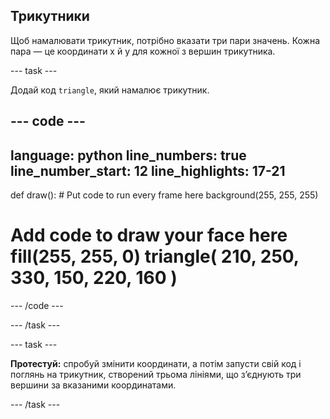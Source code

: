 ## Трикутники

Щоб намалювати трикутник, потрібно вказати три пари значень. Кожна пара — це координати x й y для кожної з вершин трикутника.

--- task ---

Додай код `triangle`, який намалює трикутник.

--- code ---
---
language: python line_numbers: true line_number_start: 12
line_highlights: 17-21
---

def draw(): # Put code to run every frame here background(255, 255, 255)  
# Add code to draw your face here fill(255, 255, 0) triangle( 210, 250, 330, 150, 220, 160 )

--- /code ---

--- /task ---

--- task ---

**Протестуй:** спробуй змінити координати, а потім запусти свій код і поглянь на трикутник, створений трьома лініями, що зʼєднують три вершини за вказаними координатами.

--- /task ---
